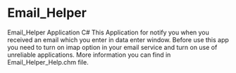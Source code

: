 # Email_Helper
Email_Helper Application C#
This Application for notify you when you received an email which you enter in data enter window.
Before use this app you need to turn on imap option in your email service and turn on use of unreliable applications.
More information you can find in Email_Helper_Help.chm file.
